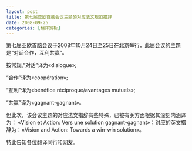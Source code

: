 ```yaml
---
layout: post
title: 第七届亚欧首脑会议主题的对应法文规范措辞
date: 2008-09-25
categories: [翻译赏析]  
---
```


第七届亚欧首脑会议于2008年10月24日至25日在北京举行，此届会议的主题是“对话合作，互利共赢”。

按常规,“对话”译为«dialogue»;

“合作”译为«coopération»;

“互利”译为«bénéfice réciproque/avantages mutuels»;

“共赢”译为«gagnant-gagnant»。

但此次，该会议主题的对应法文措辞有些特殊，已被有关方面根据其深刻内涵译为： «Vision et Action: Vers une solution gagnant-gagnant»；对应的英文措辞为：«Vision and Action: Towards a win-win solution»。

特此告知各位翻译同行和网友。
